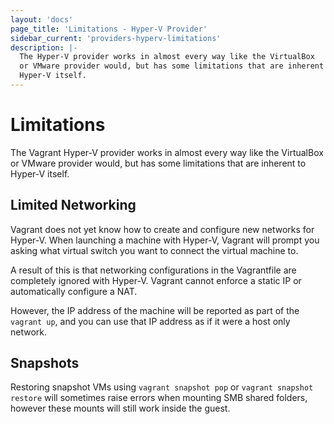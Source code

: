 ```yaml
---
layout: 'docs'
page_title: 'Limitations - Hyper-V Provider'
sidebar_current: 'providers-hyperv-limitations'
description: |-
  The Hyper-V provider works in almost every way like the VirtualBox
  or VMware provider would, but has some limitations that are inherent to
  Hyper-V itself.
---
```


# Limitations

The Vagrant Hyper-V provider works in almost every way like the VirtualBox
or VMware provider would, but has some limitations that are inherent to
Hyper-V itself.

## Limited Networking

Vagrant does not yet know how to create and configure new networks for
Hyper-V. When launching a machine with Hyper-V, Vagrant will prompt you
asking what virtual switch you want to connect the virtual machine to.

A result of this is that networking configurations in the Vagrantfile
are completely ignored with Hyper-V. Vagrant cannot enforce a static IP
or automatically configure a NAT.

However, the IP address of the machine will be reported as part of
the `vagrant up`, and you can use that IP address as if it were
a host only network.

## Snapshots

Restoring snapshot VMs using `vagrant snapshot pop` or
`vagrant snapshot restore` will sometimes raise errors when mounting
SMB shared folders, however these mounts will still work inside the guest.

